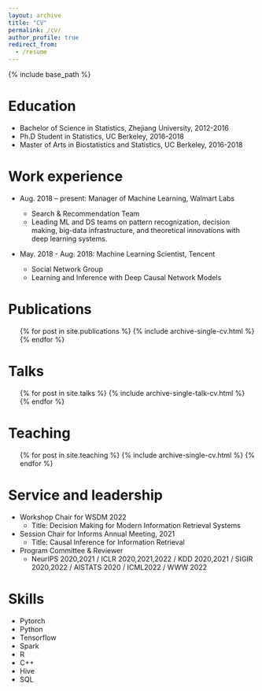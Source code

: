 ```yaml
---
layout: archive
title: "CV"
permalink: /cv/
author_profile: true
redirect_from:
  - /resume
---
```


{% include base_path %}

Education
======
* Bachelor of Science in Statistics, Zhejiang University, 2012-2016
* Ph.D Student in Statistics, UC Berkeley, 2016-2018
* Master of Arts in Biostatistics and Statistics, UC Berkeley, 2016-2018


Work experience
======
* Aug. 2018 – present: Manager of Machine Learning, Walmart Labs
  * Search & Recommendation Team
  * Leading ML and DS teams on pattern recognization, decision making, big-data infrastructure,
and theoretical innovations with deep learning systems.

* May. 2018 - Aug. 2018: Machine Learning Scientist, Tencent
  * Social Network Group
  * Learning and Inference with Deep Causal Network Models
 

  

Publications
======
  <ul>{% for post in site.publications %}
    {% include archive-single-cv.html %}
  {% endfor %}</ul>
  
Talks
======
  <ul>{% for post in site.talks %}
    {% include archive-single-talk-cv.html %}
  {% endfor %}</ul>
  
Teaching
======
  <ul>{% for post in site.teaching %}
    {% include archive-single-cv.html %}
  {% endfor %}</ul>
  
Service and leadership
======
* Workshop Chair for WSDM 2022 
	* Title: Decision Making for Modern Information Retrieval Systems
* Session Chair for Informs Annual Meeting, 2021
	* Title: Causal Inference for Information Retrieval
* Program Committee & Reviewer
	* NeurIPS 2020,2021 / ICLR 2020,2021,2022 / KDD 2020,2021 / SIGIR 2020,2022 / AISTATS
2020 / ICML2022 / WWW 2022


Skills
======
* Pytorch
* Python
* Tensorflow
* Spark
* R
* C++
* Hive
* SQL
